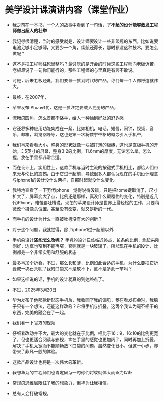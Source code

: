# 美学设计课演讲内容（课堂作业）

- 我之前在一本书，一个人的故事中看到了一句话，**了不起的设计能够激发工程师做出超人的壮举** 
- 我记得很清楚，当时的感受就是，设计师要设计一些非常规的东西，比如说要电池足够小足够薄，又要少一个角，续航还得长，那时都没这种技术，要怎么做呢？

- 这不是把工程师往死里整吗？最讨厌的是开会的时候这些工程师向老板诉苦，老板却说了一句你们能行的，那些工程师的心里真是有苦不敢说。
- 可是，后来老板还说，我们要做一款划时代的产品，你们每一个人都将造就伟大。
- 最终，在2007年，

- 苹果发布iPhone1代，这是一款注定要载入史册的产品。

- 流畅的圆角，怎么摸都不恪手，给人一种恰到好处的舒适感

- 它还将多种应用功能集成在一起，比如相机，电话，短信，闹钟，视频，音乐，邮箱，浏览器等等，这也是第一次将数字中枢的概念引入手机中。

- 我们再来看看大小，整身的形状就像一块被打薄的板砖，这也是直板手机的开始，3.5英寸的屏幕，整身3:2的比例，11.6mm的厚度，无论怎么拿，怎么握，放在手里都非常合适。

- 而在设计上，实用性上，这款手机与当时主流的按键式手机相比，都给人们带来无与伦比的震撼，由于它过于超前，导致很多人都认为现在的手机设计理念与iphone1的设计没什么两样，自那时起就没什么变化。

- 我特地查看了一下历代iphone，觉得说得没错，只是把home键取消了，尺寸扩大了，屏幕变大了点，比例还是那样，真没什么颠覆性的变化，特别是近几代iPhone，难怪都吐槽说，现在的苹果设计师是世界上最轻松的工作，只要稍微改个摄像头位置，甚至没有改变，就又是新的一代。

- 而手机的设计为什么一直被吐槽没有大的创新？
- 对于这个问题，我就觉得，除了iphone1过于超前以外

- 手机的设计**还能怎么改呢？** 手机的设计已经临近终点，长条的比例，拿起来刚刚好，边框也窄到不能再窄，否则就是一块玻璃了，所以现在手机的设计，比例都是一个非常实用和舒服的状态
- 最多再加个折叠，不过，那么长和薄，比例如此合适的手机，为什么要把它折叠成一块石头呢？我的口袋又不是放不下，这不是多此一举吗？
- 如果这样说的话，手机的设计就真的到达终点了。
- 不过，2025年3月20日

- 华为发布了他那款新形态手机后，我收回了我的偏见，我在看发布会时，我脑子只有一个想法，还能这样改的？它将手机与折叠，这两个我认为毫不相干的东西，完美的融合在了一起。
- 我们看一下官方的视频

- 仔细看改动并不大，最大的变化就在于比例，相比于16：9，16:10的比例更宽了，但也更适合阅读与影视，拿在手里的感觉也更加阔了，同时再加上折叠，解决了手机太宽而不能顺畅放下口袋的问题。虽然变化很小，但这一小步，却带来了非凡一般的体验。

- 这款产品设计也将是一次伟大的革新。
- 我想华为的工程师们也肯定因为一句你们将成就伟大而全力以赴

- 常规的思维局限住了我的想象力，但华为让我相信，

- 总有人会打破常规。
